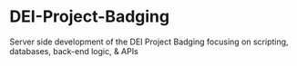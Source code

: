 # DEI-Project-Badging
Server side development of the DEI Project Badging focusing on scripting, databases, back-end logic, &amp; APIs
